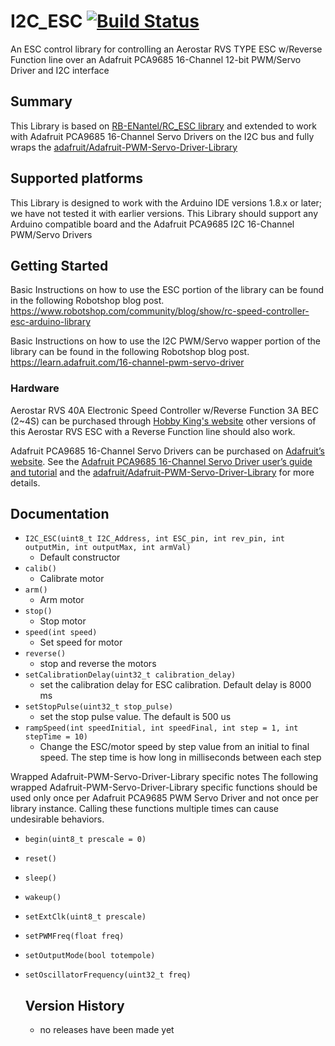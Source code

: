 # I2C_ESC  [![Build Status](https://travis-ci.com/FireCastLabs/I2C_ESC.svg?branch=master)](https://travis-ci.com/FireCastLabs/I2C_ESC)
An ESC control library for controlling an Aerostar RVS TYPE ESC w/Reverse Function line over an Adafruit PCA9685 16-Channel 12-bit PWM/Servo Driver and I2C interface

## Summary
This Library is based on [RB-ENantel/RC_ESC library](https://github.com/RB-ENantel/RC_ESC) and extended to work with Adafruit PCA9685 16-Channel Servo Drivers on the I2C bus and fully wraps the [adafruit/Adafruit-PWM-Servo-Driver-Library](https://github.com/adafruit/Adafruit-PWM-Servo-Driver-Library)

## Supported platforms

This Library is designed to work with the Arduino IDE versions 1.8.x or later; we have not tested it with earlier versions.  This Library should support any Arduino compatible board and the Adafruit PCA9685 I2C 16-Channel PWM/Servo Drivers

## Getting Started
Basic Instructions on how to use the ESC portion of the library can be found in the following Robotshop blog post.
https://www.robotshop.com/community/blog/show/rc-speed-controller-esc-arduino-library

Basic Instructions on how to use the I2C PWM/Servo wapper portion of the library can be found in the following Robotshop blog post.
https://learn.adafruit.com/16-channel-pwm-servo-driver

### Hardware

Aerostar RVS 40A Electronic Speed Controller w/Reverse Function 3A BEC (2~4S) can be purchased through [Hobby King's website](https://hobbyking.com/en_us/aerostar-rvs-40a-electronic-speed-controller-w-reverse-function-and-2a-bec-2-4s.html?wrh_pdp=2) other versions of this Aerostar RVS ESC with a Reverse Function line should also work.

Adafruit PCA9685 16-Channel Servo Drivers can be purchased on [Adafruit’s website](https://www.adafruit.com/product/815). See the [Adafruit PCA9685 16-Channel Servo Driver user’s guide and tutorial](https://learn.adafruit.com/16-channel-pwm-servo-driver/overview) and the [adafruit/Adafruit-PWM-Servo-Driver-Library](https://github.com/adafruit/Adafruit-PWM-Servo-Driver-Library) for more details.

## Documentation

- `I2C_ESC(uint8_t I2C_Address, int ESC_pin, int rev_pin, int outputMin, int outputMax, int armVal)`
  - Default constructor
- `calib()`
  - Calibrate motor
- `arm()`
  - Arm motor
- `stop()`
  - Stop motor
- `speed(int speed)`
  - Set speed for motor
- `reverse()`
  - stop and reverse the motors
- `setCalibrationDelay(uint32_t calibration_delay)`
  - set the calibration delay for ESC calibration. Default delay is 8000 ms
- `setStopPulse(uint32_t stop_pulse)`
  - set the stop pulse value. The default is 500 us
- `rampSpeed(int speedInitial, int speedFinal, int step = 1, int stepTime = 10)`
  - Change the ESC/motor speed by step value from an initial to final speed. The step time is how long in milliseconds between each step

Wrapped Adafruit-PWM-Servo-Driver-Library specific notes
The following wrapped Adafruit-PWM-Servo-Driver-Library specific functions should be used only once per Adafruit PCA9685 PWM Servo Driver and not once per library instance. Calling these functions multiple times can cause undesirable behaviors.
- `begin(uint8_t prescale = 0)`
- `reset()`
- `sleep()`
- `wakeup()`
- `setExtClk(uint8_t prescale)`
- `setPWMFreq(float freq)`
- `setOutputMode(bool totempole)`
- `setOscillatorFrequency(uint32_t freq)`

  ## Version History
  - no releases have been made yet
